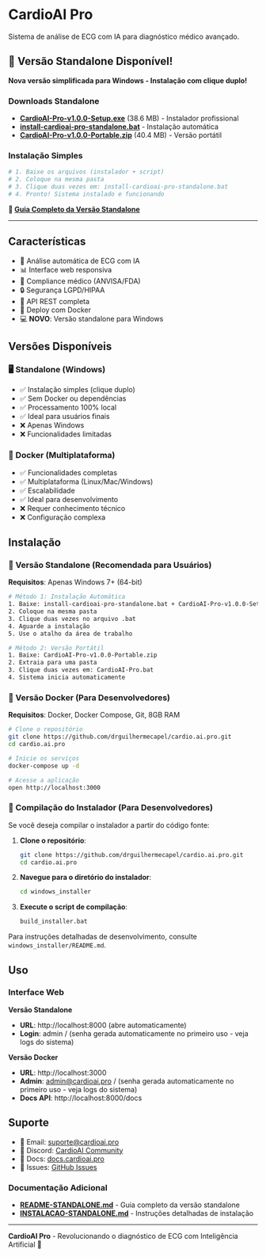 # CardioAI Pro

Sistema de análise de ECG com IA para diagnóstico médico avançado.

## 🚀 Versão Standalone Disponível!

**Nova versão simplificada para Windows - Instalação com clique duplo!**

### Downloads Standalone
- **[CardioAI-Pro-v1.0.0-Setup.exe](CardioAI-Pro-v1.0.0-Setup.exe)** (38.6 MB) - Instalador profissional
- **[install-cardioai-pro-standalone.bat](install-cardioai-pro-standalone.bat)** - Instalação automática
- **[CardioAI-Pro-v1.0.0-Portable.zip](CardioAI-Pro-v1.0.0-Portable.zip)** (40.4 MB) - Versão portátil

### Instalação Simples
```bash
# 1. Baixe os arquivos (instalador + script)
# 2. Coloque na mesma pasta
# 3. Clique duas vezes em: install-cardioai-pro-standalone.bat
# 4. Pronto! Sistema instalado e funcionando
```

**📖 [Guia Completo da Versão Standalone](README-STANDALONE.md)**

---

## Características

- 🔬 Análise automática de ECG com IA
- 📊 Interface web responsiva
- 🏥 Compliance médico (ANVISA/FDA)
- 🔒 Segurança LGPD/HIPAA
- 📱 API REST completa
- 🚀 Deploy com Docker
- 💻 **NOVO**: Versão standalone para Windows

## Versões Disponíveis

### 🖥️ Standalone (Windows)
- ✅ Instalação simples (clique duplo)
- ✅ Sem Docker ou dependências
- ✅ Processamento 100% local
- ✅ Ideal para usuários finais
- ❌ Apenas Windows
- ❌ Funcionalidades limitadas

### 🐳 Docker (Multiplataforma)
- ✅ Funcionalidades completas
- ✅ Multiplataforma (Linux/Mac/Windows)
- ✅ Escalabilidade
- ✅ Ideal para desenvolvimento
- ❌ Requer conhecimento técnico
- ❌ Configuração complexa

## Instalação

### 🎯 Versão Standalone (Recomendada para Usuários)

**Requisitos**: Apenas Windows 7+ (64-bit)

```bash
# Método 1: Instalação Automática
1. Baixe: install-cardioai-pro-standalone.bat + CardioAI-Pro-v1.0.0-Setup.exe
2. Coloque na mesma pasta
3. Clique duas vezes no arquivo .bat
4. Aguarde a instalação
5. Use o atalho da área de trabalho

# Método 2: Versão Portátil
1. Baixe: CardioAI-Pro-v1.0.0-Portable.zip
2. Extraia para uma pasta
3. Clique duas vezes em: CardioAI-Pro.bat
4. Sistema inicia automaticamente
```

### 🐳 Versão Docker (Para Desenvolvedores)

**Requisitos**: Docker, Docker Compose, Git, 8GB RAM

```bash
# Clone o repositório
git clone https://github.com/drguilhermecapel/cardio.ai.pro.git
cd cardio.ai.pro

# Inicie os serviços
docker-compose up -d

# Acesse a aplicação
open http://localhost:3000
```

### 🔧 Compilação do Instalador (Para Desenvolvedores)

Se você deseja compilar o instalador a partir do código fonte:

1. **Clone o repositório**:
   ```bash
   git clone https://github.com/drguilhermecapel/cardio.ai.pro.git
   cd cardio.ai.pro
   ```

2. **Navegue para o diretório do instalador**:
   ```bash
   cd windows_installer
   ```

3. **Execute o script de compilação**:
   ```bash
   build_installer.bat
   ```

Para instruções detalhadas de desenvolvimento, consulte `windows_installer/README.md`.

## Uso

### Interface Web

**Versão Standalone**
- **URL**: http://localhost:8000 (abre automaticamente)
- **Login**: admin / (senha gerada automaticamente no primeiro uso - veja logs do sistema)

**Versão Docker**
- **URL**: http://localhost:3000
- **Admin**: admin@cardioai.pro / (senha gerada automaticamente no primeiro uso - veja logs do sistema)
- **Docs API**: http://localhost:8000/docs

## Suporte

- 📧 Email: suporte@cardioai.pro
- 💬 Discord: [CardioAI Community](https://discord.gg/cardioai)
- 📖 Docs: [docs.cardioai.pro](https://docs.cardioai.pro)
- 🐛 Issues: [GitHub Issues](https://github.com/drguilhermecapel/cardio.ai.pro/issues)

### Documentação Adicional
- **[README-STANDALONE.md](README-STANDALONE.md)** - Guia completo da versão standalone
- **[INSTALACAO-STANDALONE.md](INSTALACAO-STANDALONE.md)** - Instruções detalhadas de instalação

---

**CardioAI Pro** - Revolucionando o diagnóstico de ECG com Inteligência Artificial 🚀
